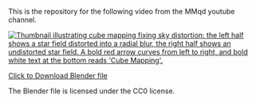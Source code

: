 This is the repository for the following video from the MMqd youtube channel.

[![Thumbnail illustrating cube mapping fixing sky distortion: the left half shows a star field distorted into a radial blur, the right half shows an undistorted star field. A bold red arrow curves from left to right, and bold white text at the bottom reads 'Cube Mapping'.](https://img.youtube.com/vi/ksoDVmh7bY0/0.jpg)](http://www.youtube.com/watch?v=ksoDVmh7bY0 "How to Fix Sky Distortion in Godot With Cube Mapping")


[Click to Download Blender file](https://github.com/MMqd/equirectangular-to-cubemap/raw/main/equirectangular_conversion.blend)

The Blender file is licensed under the CC0 license.
